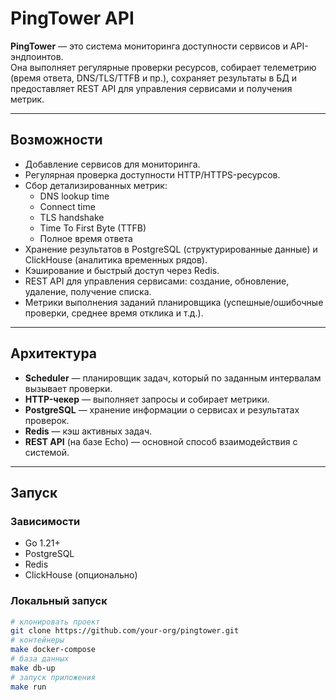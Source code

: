 # PingTower API

**PingTower** — это система мониторинга доступности сервисов и API-эндпоинтов.  
Она выполняет регулярные проверки ресурсов, собирает телеметрию (время ответа, DNS/TLS/TTFB и пр.), сохраняет результаты в БД и предоставляет REST API для управления сервисами и получения метрик.

---

## Возможности
- Добавление сервисов для мониторинга.
- Регулярная проверка доступности HTTP/HTTPS-ресурсов.
- Сбор детализированных метрик:
  - DNS lookup time
  - Connect time
  - TLS handshake
  - Time To First Byte (TTFB)
  - Полное время ответа
- Хранение результатов в PostgreSQL (структурированные данные) и ClickHouse (аналитика временных рядов).
- Кэширование и быстрый доступ через Redis.
- REST API для управления сервисами: создание, обновление, удаление, получение списка.
- Метрики выполнения заданий планировщика (успешные/ошибочные проверки, среднее время отклика и т.д.).

---

## Архитектура
- **Scheduler** — планировщик задач, который по заданным интервалам вызывает проверки.
- **HTTP-чекер** — выполняет запросы и собирает метрики.
- **PostgreSQL** — хранение информации о сервисах и результатах проверок.
- **Redis** — кэш активных задач.
- **REST API** (на базе Echo) — основной способ взаимодействия с системой.

---

## Запуск

### Зависимости
- Go 1.21+
- PostgreSQL
- Redis
- ClickHouse (опционально)

### Локальный запуск
```bash
# клонировать проект
git clone https://github.com/your-org/pingtower.git
# контейнеры
make docker-compose
# база данных
make db-up
# запуск приложения
make run
```
